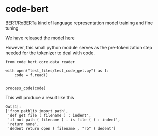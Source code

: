 # code-bert
BERT/RoBERTa kind of language representation model training and fine tuning

We have released the model [here](https://huggingface.co/codistai/codeBERT-small-v2)

However, this small python module serves as the pre-tokenization step needed for the tokenizer to deal with code.


```
from code_bert.core.data_reader

with open("test_files/test_code_get.py") as f:
    code = f.read()


process_code(code)
```

This will produce a result like this 

```
Out[4]:
['from pathlib import path',
 'def get file ( filename ) : indent',
 'if not path ( filename ) . is file ( ) : indent',
 'return none',
 'dedent return open ( filename , "rb" ) dedent']
```